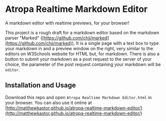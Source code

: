 # Atropa Realtime Markdown Editor

A markdown editor with realtime previews, for your browser!

This project is a rough draft for a markdown editor based on the markdown parser "Marked" ([https://github.com/chjj/marked](https://github.com/chjj/marked)). It is a single page with a text box to type your markdown in and a preview window on the right, very similar to the editors on W3Schools website for HTML but, for markdown. There is also a button to submit your markdown as a post request to the server of your choice, the parameter of the post request containing your markdown will be `editor`.

## Installation and Usage

Download this repo and open `Atropa Realtime Markdown Editor.html` in your browser. You can also use it online at [http://matthewkastor.github.io/atropa-realtime-markdown-editor/](http://matthewkastor.github.io/atropa-realtime-markdown-editor/)
